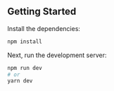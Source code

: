## Getting Started

Install the dependencies:

```bash
npm install
```

Next, run the development server:

```bash
npm run dev
# or
yarn dev
```


